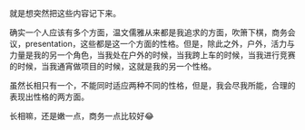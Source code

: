 就是想突然把这些内容记下来。

确实一个人应该有多个方面，温文儒雅从来都是我追求的方面，吹箫下棋，商务会议，presentation，这些都是这一个方面的性格。但是，除此之外，户外，活力与力量是我的另一个角色，当我处在户外的时候，当我跨上车的时候，当我进行竞赛的时候，当我通宵做项目的时候，这就是我的另一个性格。

虽然长相只有一个，不能同时适应两种不同的性格，但是，我会尽我所能，合理的表现出性格的两方面。

长相嘛，还是嫩一点，商务一点比较好😂
